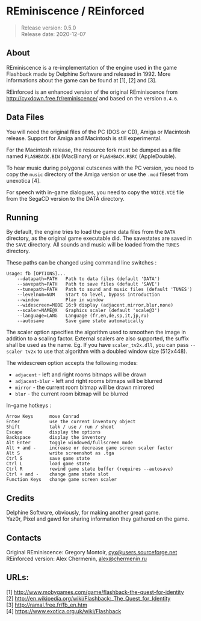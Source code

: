 
# REminiscence / REinforced

> Release version: 0.5.0  
> Release date: 2020-12-07


## About

REminiscence is a re-implementation of the engine used in the game Flashback
made by Delphine Software and released in 1992. More informations about the
game can be found at [1], [2] and [3].

REinforced is an enhanced version of the original REminiscence from http://cyxdown.free.fr/reminiscence/ and based on the version `0.4.6`.


## Data Files

You will need the original files of the PC (DOS or CD), Amiga or Macintosh
release. Support for Amiga and Macintosh is still experimental.

For the Macintosh release, the resource fork must be dumped as a file named
`FLASHBACK.BIN` (MacBinary) or `FLASHBACK.RSRC` (AppleDouble).

To hear music during polygonal cutscenes with the PC version, you need to copy
the `music` directory of the Amiga version or use the `.mod` fileset from
unexotica [4].

For speech with in-game dialogues, you need to copy the `VOICE.VCE` file from
the SegaCD version to the DATA directory.


## Running

By default, the engine tries to load the game data files from the `DATA`
directory, as the original game executable did. The savestates are saved in the
`SAVE` directory. All sounds and music will be loaded from the `TUNES` directory.

These paths can be changed using command line switches :

    Usage: fb [OPTIONS]...
        --datapath=PATH   Path to data files (default 'DATA')
        --savepath=PATH   Path to save files (default 'SAVE')
        --tunepath=PATH   Path to sound and music files (default 'TUNES')
        --levelnum=NUM    Start to level, bypass introduction
        --window          Play in window
        --widescreen=MODE 16:9 display (adjacent,mirror,blur,none)
        --scaler=NAME@X   Graphics scaler (default 'scale@3')
        --language=LANG   Language (fr,en,de,sp,it,jp,ru)
        --autosave        Save game state automatically

The scaler option specifies the algorithm used to smoothen the image in
addition to a scaling factor. External scalers are also supported, the suffix
shall be used as the name. Eg. If you have `scaler_tv2x.dll`, you can pass
`--scaler tv2x` to use that algorithm with a doubled window size (512x448).

The widescreen option accepts the following modes:

- `adjacent` - left and right rooms bitmaps will be drawn
- `adjacent-blur` - left and right rooms bitmaps will be blurred
- `mirror` - the current room bitmap will be drawn mirrored
- `blur` - the current room bitmap will be blurred

In-game hotkeys :

    Arrow Keys      move Conrad
    Enter           use the current inventory object
    Shift           talk / use / run / shoot
    Escape          display the options
    Backspace       display the inventory
    Alt Enter       toggle windowed/fullscreen mode
    Alt + and -     increase or decrease game screen scaler factor
    Alt S           write screenshot as .tga
    Ctrl S          save game state
    Ctrl L          load game state
    Ctrl R          rewind game state buffer (requires --autosave)
    Ctrl + and -    change game state slot
    Function Keys   change game screen scaler


## Credits

Delphine Software, obviously, for making another great game.  
Yaz0r, Pixel and gawd for sharing information they gathered on the game.


## Contacts

Original REminiscence: Gregory Montoir, cyx@users.sourceforge.net  
REinforced version: Alex Chermenin, alex@chermenin.ru


## URLs:

[1] http://www.mobygames.com/game/flashback-the-quest-for-identity  
[2] http://en.wikipedia.org/wiki/Flashback:_The_Quest_for_Identity  
[3] http://ramal.free.fr/fb_en.htm  
[4] https://www.exotica.org.uk/wiki/Flashback  
